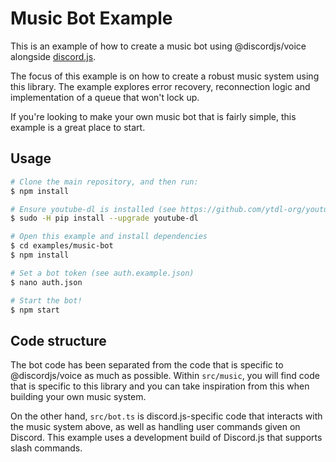 # Music Bot Example

This is an example of how to create a music bot using @discordjs/voice alongside [discord.js](https://github.com/discordjs/discord.js).

The focus of this example is on how to create a robust music system using this library. The example explores error recovery, reconnection logic and implementation of a queue that won't lock up.

If you're looking to make your own music bot that is fairly simple, this example is a great place to start.

## Usage

```bash
# Clone the main repository, and then run:
$ npm install

# Ensure youtube-dl is installed (see https://github.com/ytdl-org/youtube-dl#installation for all options)
$ sudo -H pip install --upgrade youtube-dl

# Open this example and install dependencies
$ cd examples/music-bot
$ npm install

# Set a bot token (see auth.example.json)
$ nano auth.json

# Start the bot!
$ npm start
```

## Code structure

The bot code has been separated from the code that is specific to @discordjs/voice as much as possible. Within `src/music`, you will find code that is specific to this library and you can take inspiration from this when building your own music system.

On the other hand, `src/bot.ts` is discord.js-specific code that interacts with the music system above, as well as handling user commands given on Discord. This example uses a development build of Discord.js that supports slash commands.
